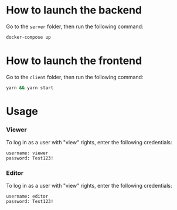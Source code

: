 # How to launch the backend

Go to the `server` folder, then run the following command:

```sh
docker-compose up
```

# How to launch the frontend

Go to the `client` folder, then run the following command:

```sh
yarn && yarn start
```

# Usage

### Viewer

To log in as a user with "view" rights, enter the following credentials:

```
username: viewer
password: Test123!
```

### Editor

To log in as a user with "view" rights, enter the following credentials:

```
username: editor
password: Test123!
```
